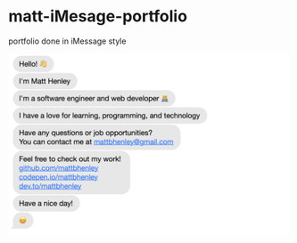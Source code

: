 # matt-iMesage-portfolio
portfolio done in iMessage style

![imessage_portfolio](https://github.com/mattbhenley/Images/blob/master/imessageportfolio2.png)
